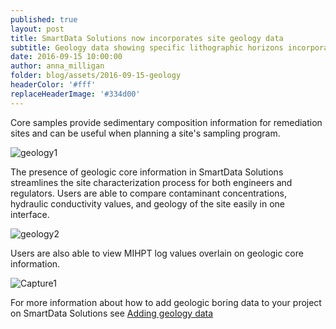 ```yaml
---
published: true
layout: post
title: SmartData Solutions now incorporates site geology data
subtitle: Geology data showing specific lithographic horizons incorporated using core samples taken at site
date: 2016-09-15 10:00:00
author: anna_milligan
folder: blog/assets/2016-09-15-geology
headerColor: '#fff'
replaceHeaderImage: '#334d00'
---
```


Core samples provide sedimentary composition information for remediation sites and can be useful when planning a site's sampling program.

![geology1]({{site.baseurl}}/{{page.folder}}/geology1.png)

The presence of geologic core information in SmartData Solutions streamlines the site characterization process for both engineers and regulators.  Users are able to compare contaminant concentrations, hydraulic conductivity values, and geology of the site easily in one interface.

![geology2]({{site.baseurl}}/{{page.folder}}/geology2.png)


Users are also able to view MIHPT log values overlain on geologic core information.

![Capture1]({{site.baseurl}}/{{page.folder}}/Capture1.jpg)

For more information about how to add geologic boring data to your project on SmartData Solutions see [Adding geology data](http://help.smartdata-solutions.com/knowledgebase/articles/955198-adding-geology-data)
